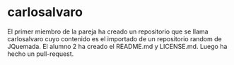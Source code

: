 # carlosalvaro
El primer miembro de la pareja ha creado un repositorio que se llama carlosalvaro cuyo contenido es el importado de un repositorio random de JQuemada. 
El alumno 2 ha creado el README.md y LICENSE.md. Luego ha hecho un pull-request.
